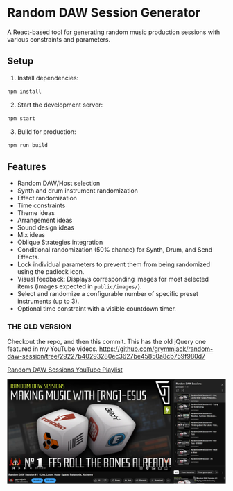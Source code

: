 # Random DAW Session Generator

A React-based tool for generating random music production sessions with various constraints and parameters.

## Setup

1. Install dependencies:
```bash
npm install
```

2. Start the development server:
```bash
npm start
```

3. Build for production:
```bash
npm run build
```

## Features

- Random DAW/Host selection
- Synth and drum instrument randomization
- Effect randomization
- Time constraints
- Theme ideas
- Arrangement ideas
- Sound design ideas
- Mix ideas
- Oblique Strategies integration
- Conditional randomization (50% chance) for Synth, Drum, and Send Effects.
- Lock individual parameters to prevent them from being randomized using the padlock icon.
- Visual feedback: Displays corresponding images for most selected items (images expected in `public/images/`).
- Select and randomize a configurable number of specific preset instruments (up to 3).
- Optional time constraint with a visible countdown timer.

### THE OLD VERSION

Checkout the repo, and then this commit. This has the old jQuery one featured in my YouTube videos.
https://github.com/grymmjack/random-daw-session/tree/29227b40293280ec3627be45850a8cb759f980d7

[Random DAW Sessions YouTube Playlist](https://www.youtube.com/watch?v=WmpL8NCnWuI&list=PLLIsnFO_dy6O1ujATMyEG7kVRATAc4q7N)

![YouTube Screenshot](image.png)